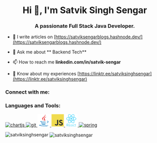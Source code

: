 <h1 align="center">Hi 👋, I'm Satvik Singh Sengar</h1>
<h3 align="center">A passionate Full Stack Java Developer.</h3>


- 📝 I write articles on [https://satviksengarblogs.hashnode.dev/](https://satviksengarblogs.hashnode.dev/)

- 💬 Ask me about ** Backend Tech**

- 📫 How to reach me **linkedin.com/in/satvik-sengar**

- 📄 Know about my experiences [https://linktr.ee/satviksinghsengar](https://linktr.ee/satviksinghsengar)

<h3 align="left">Connect with me:</h3>
<p align="left">
</p>

<h3 align="left">Languages and Tools:</h3>
<p align="left"> <a href="https://www.chartjs.org" target="_blank" rel="noreferrer"> <img src="https://www.chartjs.org/media/logo-title.svg" alt="chartjs" width="40" height="40"/> </a> <a href="https://git-scm.com/" target="_blank" rel="noreferrer"> <img src="https://www.vectorlogo.zone/logos/git-scm/git-scm-icon.svg" alt="git" width="40" height="40"/> </a> <a href="https://www.java.com" target="_blank" rel="noreferrer"> <img src="https://raw.githubusercontent.com/devicons/devicon/master/icons/java/java-original.svg" alt="java" width="40" height="40"/> </a> <a href="https://developer.mozilla.org/en-US/docs/Web/JavaScript" target="_blank" rel="noreferrer"> <img src="https://raw.githubusercontent.com/devicons/devicon/master/icons/javascript/javascript-original.svg" alt="javascript" width="40" height="40"/> </a> <a href="https://reactjs.org/" target="_blank" rel="noreferrer"> <img src="https://raw.githubusercontent.com/devicons/devicon/master/icons/react/react-original-wordmark.svg" alt="react" width="40" height="40"/> </a> <a href="https://spring.io/" target="_blank" rel="noreferrer"> <img src="https://www.vectorlogo.zone/logos/springio/springio-icon.svg" alt="spring" width="40" height="40"/> </a> </p>

<p><img align="left" src="https://github-readme-stats.vercel.app/api/top-langs?username=satviksinghsengar&show_icons=true&locale=en&layout=compact" alt="satviksinghsengar" /></p>

<p>&nbsp;<img align="center" src="https://github-readme-stats.vercel.app/api?username=satviksinghsengar&show_icons=true&locale=en" alt="satviksinghsengar" /></p>
